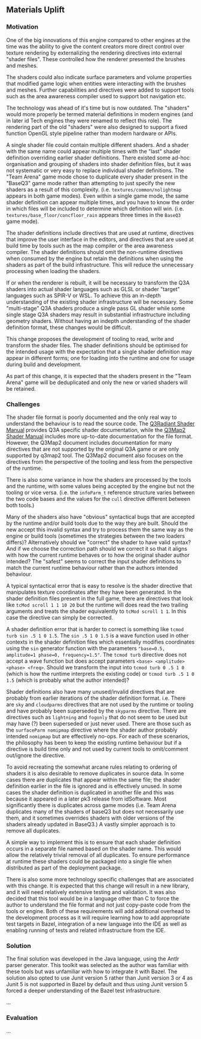 ## Materials Uplift

### Motivation

One of the big innovations of this engine compared to other engines at the time was the ability to give the content creators more direct control over texture rendering by externalizing the rendering directives into external "shader files". These controlled how the renderer presented the brushes and meshes.

The shaders could also indicate surface parameters and volume properties that modified game logic when entities were interacting with the brushes and meshes. Further capabilities and directives were added to support tools such as the area awareness compiler used to support bot navigation etc.

The technology was ahead of it's time but is now outdated. The "shaders" would more properly be termed material definitions in modern engines (and in later id Tech engines they were renamed to reflect this role). The rendering part of the old "shaders" were also designed to support a fixed function OpenGL style pipeline rather than modern hardware or APIs.

A single shader file could contain multiple different shaders. And a shader with the same name could appear multiple times with the "last" shader definition overriding earlier shader definitions. There existed some ad-hoc organisation and grouping of shaders into shader definition files, but it was not systematic or very easy to replace individual shader definitions. The "Team Arena" game mode chose to duplicate every shader present in the "BaseQ3" game mode rather than attempting to just specify the new shaders as a result of this complexity. (i.e. `textures/common/nolightmap` appears in both game modes). Even within a single game mode, the same shader definition can appear multiple times, and you have to know the order in which files will be included to determine which definition will win. (i.e. `textures/base_floor/concfloor_rain` appears three times in the `BaseQ3` game mode).

The shader definitions include directives that are used at runtime, directives that improve the user interface in the editors, and directives that are used at build time by tools such as the map compiler or the area awareness compiler. The shader definitions should omit the non-runtime directives when consumed by the engine but retain the definitions when using the shaders as part of the build infrastructure. This will reduce the unnecessary processing when loading the shaders.

If or when the renderer is rebuilt, it will be necessary to transform the Q3A shaders into actual shader languages such as GLSL or shader "target" languages such as SPIR-V or WSL. To achieve this an in-depth understanding of the existing shader infrastructure will be necessary. Some "multi-stage" Q3A shaders produce a single pass GL shader while some single stage Q3A shaders may result in substantial infrastructure including geometry shaders. Without having an indepth understanding of the shader definition format, these changes would be difficult.

This change proposes the development of tooling to read, write and transform the shader files. The shader definitions should be optimised for the intended usage with the expectation that a single shader definition may appear in different forms; one for loading into the runtime and one for usage during build and development.

As part of this change, it is expected that the shaders present in the "Team Arena" game will be deduplicated and only the new or varied shaders will be retained.

### Challenges

The shader file format is poorly documented and the only real way to understand the behaviour is to read the source code. The [Q3Radiant Shader Manual](https://icculus.org/gtkradiant/documentation/Q3AShader_Manual/) provides Q3A specific shader documentation, while the [Q3Map2 Shader Manual](http://q3map2.robotrenegade.com/docs/shader_manual/) includes more up-to-date documentation for the file format. However, the Q3Map2 document includes documentation for many directives that are not supported by the original Q3A game or are only supported by q3map2 tool. The Q3Map2 document also focuses on the directives from the perspective of the tooling and less from the perspective of the runtime.

There is also some variance in how the shaders are processed by the tools and the runtime, with some values being accepted by the engine but not the tooling or vice versa. (i.e. the `infoParm_t` reference structure varies between the two code bases and the values for the `cull` directive different between both tools.)

Many of the shaders also have "obvious" syntactical bugs that are accepted by the runtime and/or build tools due to the way they are built. Should the new accept this invalid syntax and try to process them the same way as the engine or build tools (sometimes the strategies between the two loaders differs)? Alternatively should we "correct" the shader to have valid syntax? And if we choose the correction path should we correct it so that it aligns with how the current runtime behaves or to how the original shader author intended? The "safest" seems to correct the input shader definitions to match the current runtime behaviour rather than the authors intended behaviour.

A typical syntactical error that is easy to resolve is the shader directive that manipulates texture coordinates after they have been generated. In the shader definition files present in the full game, there are directives that look like `tcMod scroll 1 1 10 20` but the runtime will does read the two trailing arguments and treats the shader equivalently to `tcMod scroll 1 1`. In this case the directive can simply be corrected.

A shader definition error that is harder to correct is something like `tcmod turb sin .5 1 0 1.5`. The `sin .5 1 0 1.5` is a wave function used in other contexts in the shader definition files which essentially modifies coordinates using the `sin` generator function with the parameters `"base=0.5, amplitude=1 phase=0, frequency=1.5"`. The `tcmod turb` directive does not accept a wave function but does accept parameters `<base> <amplitude> <phase> <freq>`. Should we transform the input into `tcmod turb 0 .5 1 0` (which is how the runtime interprets the existing code) or `tcmod turb .5 1 0 1.5` (which is probably what the author intended)?

Shader definitions also have many unused/invalid directives that are probably from earlier iterations of the shader definition format. i.e. There are `sky` and `cloudparms` directives that are not used by the runtime or tooling and have probably been superseded by the `skyparms` directive. There are directives such as `lightning` and `fogonly` that do not seem to be used but may have (?) been superseded or just never used. There are those such as the `surfaceParm nomipmap` directive where the shader author probably intended `nomipmap` but are effectively no-ops. For each of these scenarios, the philosophy has been to keep the existing runtime behaviour but if a directive is build time only and not used by current tools to omit/comment out/ignore the directive.

To avoid recreating the somewhat arcane rules relating to ordering of shaders it is also desirable to remove duplicates in source data. In some cases there are duplicates that appear within the same file; the shader definition earlier in the file is ignored and is effectively unused. In some cases the shader definition is duplicated in another file and this was because it appeared in a later pk3 release from idSoftware. Most significantly there is duplicates across game modes (i.e. Team Arena duplicates many of the shaders of baseQ3 but does not necessarily use them, and it sometimes overrides shaders with older versions of the shaders already updated in BaseQ3.) A vastly simpler approach is to remove all duplicates.

A simple way to implement this is to ensure that each shader definition occurs in a separate file named based on the shader name. This would allow the relatively trivial removal of all duplicates. To ensure performance at runtime these shaders could be packaged into a single file when distributed as part of the deployment package.

There is also some more technology specific challenges that are associated with this change. It is expected that this change will result in a new library, and it will need relatively extensive testing and validation. It was also decided that this tool would be in a language other than C to force the author to understand the file format and not just copy-paste code from the tools or engine. Both of these requirements will add additional overhead to the development process as it will require learning how to add appropriate test targets in Bazel, integration of a new language into the IDE as well as enabling running of tests and related infrastructure from the IDE.

### Solution

The final solution was developed in the Java language, using the Antlr parser generator. This toolkit was selected as the author was familiar with these tools but was unfamiliar with how to integrate it with Bazel. The solution also opted to use Junit version 5 rather than Junit version 3 or 4 as Junit 5 is not supported in Bazel by default and thus using Junit version 5 forced a deeper understanding of the Bazel test infrastructure.

...


### Evaluation

...
